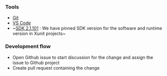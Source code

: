 ### Tools
- [Git](https://git-scm.com/downloads)
- [VS Code](https://code.visualstudio.com/download)
- ~[SDK 2.1.101](https://github.com/dotnet/core/blob/master/release-notes/2.0/2.0.6.md) : We have pinned SDK version for the software and runtime version in Xunit projects~

### Development flow
- Open Github issue to start discussion for the change and assign the issue to Github project
- Create pull request containing the change
